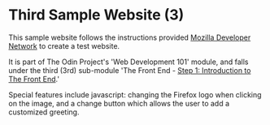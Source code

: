# Third Sample Website (3)


This sample website follows the instructions provided [Mozilla Developer Network](https://developer.mozilla.org/en-US/docs/Learn/Getting_started_with_the_web) to create a test website.

It is part of The Odin Project's 'Web Development 101' module, and falls under the third (3rd) sub-module 'The Front End - [Step 1: Introduction to The Front End](https://www.theodinproject.com/courses/web-development-101/lessons/introduction-to-the-front-end).'  

Special features include javascript: changing the Firefox logo when clicking on the image, and a change button which allows the user to add a customized greeting.
